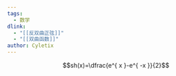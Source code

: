 ```yaml
---
tags:
  - 数学
dlink:
  - "[[反双曲正弦]]"
  - "[[双曲函数]]"
author: Cyletix
---
```

$$sh(x)=\dfrac{e^{ x }-e^{ -x }}{2}$$
